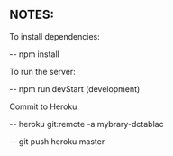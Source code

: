 ## NOTES:
To install dependencies:

  -- npm install
    
To run the server:

  -- npm run devStart (development)

Commit to Heroku

  -- heroku git:remote -a mybrary-dctablac

  -- git push heroku master
